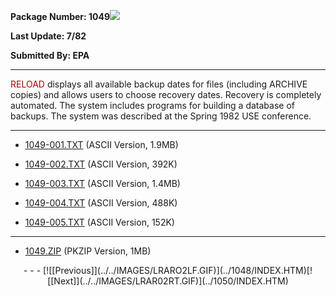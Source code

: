 <x-sas-window top="41" bottom="764" left="3" right="533">



<b>Package Number: 1049</b>![](../../IMAGES/OS2200.JPG)


<b>Last Update: 7/82</b>


<b>Submitted By: EPA</b>


&#10;
- - -
<font color="#AF0000">RELOAD</font> displays all available backup
dates for files (including ARCHIVE copies) and allows users to choose
recovery dates. Recovery is completely automated. The system includes
programs for building a database of backups. The system was described
at the Spring 1982 USE conference.


&#10;
- - -



   
- [1049-001.TXT](1049-001.TXT)
       (ASCII Version, 1.9MB)
    
    
       
- [1049-002.TXT](1049-002.TXT)
       (ASCII Version, 392K)
    
    
       
- [1049-003.TXT](1049-003.TXT)
       (ASCII Version, 1.4MB)
    
    
       
- [1049-004.TXT](1049-004.TXT)
       (ASCII Version, 488K)
    
    
       
- [1049-005.TXT](1049-005.TXT)
       (ASCII Version, 152K)


&#10;
- - -



   
- [1049.ZIP](1049.ZIP)
       (PKZIP Version, 1MB)


<center>
- - -
[![[Previous]](../../IMAGES/LRARO2LF.GIF)](../1048/INDEX.HTM)[![[Next]](../../IMAGES/LRAR02RT.GIF)](../1050/INDEX.HTM)
</center>


</x-sas-window>